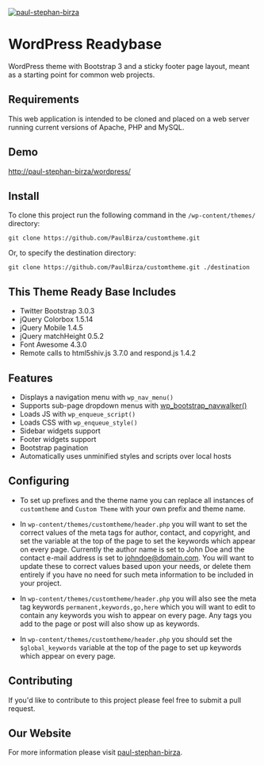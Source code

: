 [![paul-stephan-birza](http://www.paul-stephan-birza.com/img/logo.png)](http://www.paul-stephan-birza.com)

# WordPress Readybase

WordPress theme with Bootstrap 3 and a sticky footer page layout, meant as a starting point for common web projects.

## Requirements

This web application is intended to be cloned and placed on a web server running current versions of Apache, PHP and MySQL.

## Demo

[http://paul-stephan-birza/wordpress/](http://paul-stephan-birza/wordpress/)

## Install

To clone this project run the following command in the `/wp-content/themes/` directory:

    git clone https://github.com/PaulBirza/customtheme.git

Or, to specify the destination directory:

    git clone https://github.com/PaulBirza/customtheme.git ./destination

## This Theme Ready Base Includes

- Twitter Bootstrap 3.0.3
- jQuery Colorbox 1.5.14
- jQuery Mobile 1.4.5
- jQuery matchHeight 0.5.2
- Font Awesome 4.3.0
- Remote calls to html5shiv.js 3.7.0 and respond.js 1.4.2

## Features

- Displays a navigation menu with `wp_nav_menu()`
- Supports sub-page dropdown menus with [wp_bootstrap_navwalker()](https://github.com/twittem/wp-bootstrap-navwalker)
- Loads JS with `wp_enqueue_script()`
- Loads CSS with `wp_enqueue_style()`
- Sidebar widgets support
- Footer widgets support
- Bootstrap pagination
- Automatically uses unminified styles and scripts over local hosts

## Configuring

- To set up prefixes and the theme name you can replace all instances of `customtheme` and `Custom Theme` with your own prefix and theme name.

- In `wp-content/themes/customtheme/header.php` you will want to set the correct values of the meta tags for author, contact, and copyright, and set the variable at the top of the page to set the keywords which appear on every page. Currently the author name is set to John Doe and the contact e-mail address is set to johndoe@domain.com. You will want to update these to correct values based upon your needs, or delete them entirely if you have no need for such meta information to be included in your project.

- In `wp-content/themes/customtheme/header.php` you will also see the meta tag keywords `permanent,keywords,go,here` which you will want to edit to contain any keywords you wish to appear on every page. Any tags you add to the page or post will also show up as keywords.

- In `wp-content/themes/customtheme/header.php` you should set the `$global_keywords` variable at the top of the page to set up keywords which appear on every page.

## Contributing

If you'd like to contribute to this project please feel free to submit a pull request.

## Our Website

For more information please visit [paul-stephan-birza](http://paul-stephan-birza.com/).
